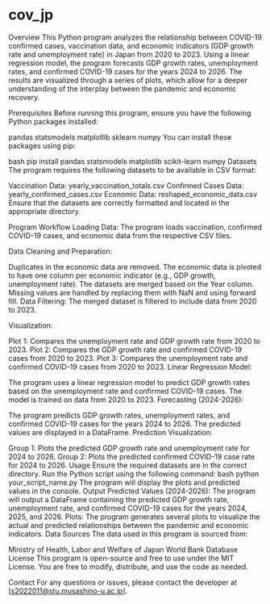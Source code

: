 # cov_jp
Overview
This Python program analyzes the relationship between COVID-19 confirmed cases, vaccination data, and economic indicators (GDP growth rate and unemployment rate) in Japan from 2020 to 2023. Using a linear regression model, the program forecasts GDP growth rates, unemployment rates, and confirmed COVID-19 cases for the years 2024 to 2026. The results are visualized through a series of plots, which allow for a deeper understanding of the interplay between the pandemic and economic recovery.

Prerequisites
Before running this program, ensure you have the following Python packages installed:

pandas
statsmodels
matplotlib
sklearn
numpy
You can install these packages using pip:

bash
pip install pandas statsmodels matplotlib scikit-learn numpy
Datasets
The program requires the following datasets to be available in CSV format:

Vaccination Data: yearly_vaccination_totals.csv
Confirmed Cases Data: yearly_confirmed_cases.csv
Economic Data: reshaped_economic_data.csv
Ensure that the datasets are correctly formatted and located in the appropriate directory.

Program Workflow
Loading Data: The program loads vaccination, confirmed COVID-19 cases, and economic data from the respective CSV files.

Data Cleaning and Preparation:

Duplicates in the economic data are removed.
The economic data is pivoted to have one column per economic indicator (e.g., GDP growth, unemployment rate).
The datasets are merged based on the Year column.
Missing values are handled by replacing them with NaN and using forward fill.
Data Filtering: The merged dataset is filtered to include data from 2020 to 2023.

Visualization:

Plot 1: Compares the unemployment rate and GDP growth rate from 2020 to 2023.
Plot 2: Compares the GDP growth rate and confirmed COVID-19 cases from 2020 to 2023.
Plot 3: Compares the unemployment rate and confirmed COVID-19 cases from 2020 to 2023.
Linear Regression Model:

The program uses a linear regression model to predict GDP growth rates based on the unemployment rate and confirmed COVID-19 cases.
The model is trained on data from 2020 to 2023.
Forecasting (2024-2026):

The program predicts GDP growth rates, unemployment rates, and confirmed COVID-19 cases for the years 2024 to 2026.
The predicted values are displayed in a DataFrame.
Prediction Visualization:

Group 1: Plots the predicted GDP growth rate and unemployment rate for 2024 to 2026.
Group 2: Plots the predicted confirmed COVID-19 case rate for 2024 to 2026.
Usage
Ensure the required datasets are in the correct directory.
Run the Python script using the following command:
bash
python your_script_name.py
The program will display the plots and predicted values in the console.
Output
Predicted Values (2024-2026): The program will output a DataFrame containing the predicted GDP growth rate, unemployment rate, and confirmed COVID-19 cases for the years 2024, 2025, and 2026.
Plots: The program generates several plots to visualize the actual and predicted relationships between the pandemic and economic indicators.
Data Sources
The data used in this program is sourced from:

Ministry of Health, Labor and Welfare of Japan
World Bank Database
License
This program is open-source and free to use under the MIT License. You are free to modify, distribute, and use the code as needed.

Contact
For any questions or issues, please contact the developer at [s2022011@stu.musashino-u.ac.jp].
